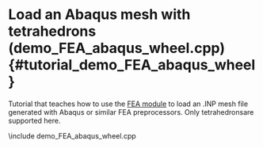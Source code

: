 Load an Abaqus mesh with tetrahedrons (demo_FEA_abaqus_wheel.cpp)     {#tutorial_demo_FEA_abaqus_wheel}
================================================================


Tutorial that teaches how to use the 
[FEA module](group__fea__module.html)
to load an .INP mesh file generated with Abaqus or similar FEA preprocessors. Only tetrahedronsare supported here. 

\include demo_FEA_abaqus_wheel.cpp